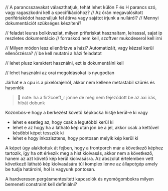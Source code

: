 
// A parancsszavakat választhatjuk, tehát lehet külön F és H parancs szó, vagy ragaszkodni kell a specifikációhoz?
// Az órán megavalósított perifériakódot használjuk fel átírva vagy sajátot írjunk a nulláról?
// Mennyi dokumentációt szükséges készíteni?

// feladat leuras bolkkvazlat, milyen priferiskat hasznaltam, leirassal, sajat ip reszletes dokumentácio
// forraskod nem kell, szoftver mukodeserol kell irni

// Milyen módon lesz ellenőrízve a házi? Automatizált, vagy kézzel kerül ellenőrzésra?
// be kell mutatni a házi feladatot

// lehet plusz karaktert használni, ezt is dokumentálni kell

// lehet használni az orai megoldásokat is nyugodtan



Járhat e a cpu is a pixelórajelről, akkor nem kellene metastabil szűrés és hasonlók

> :memo: note: ha a fir2coeff_r jönne de még nem fejeződött be az axi írás, hibát dobunk

Közönbös-e hogy a berkezést követő képkocka histje kerül-e ki vagy
 - lehet e esetleg az, hogy csak a legutóbbi kerül ki
 - lehet e az hogy ha a látható kép után jön be a jel, akkor csak a kettővel későbbi képet tesszük ki
 - lehet e hogy inkozisztens, hogy pontosan melyik kép kerül ki 



A képet úgy alakítottuk át fejben, hogy a frontporch már a következő képhez tartozik, így ha ott érkezik meg a hist kiolvasás, akkor nem a következő, hanem az azt követő kép kerül kiolvasásra. Az abszolút értelemben vett következő látható kép kiolvasására túl komplex lenne az állapotgép amely be tudja határolni, hol is vagyunk pontosan.


A hardveresen pergésmentesített kapcsolók és nyomógombokra milyen bemeneti constraint kell definiálni?
